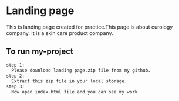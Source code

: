 
# Landing page 

This is landing page created for practice.This page is about curology company. It is a skin care product company.
  


## To run my-project 




```bash
step 1:
  Please download landing page.zip file from my github.
step 2:
  Extract this zip file in your local storage.
step 3:
  Now open index.html file and you can see my work.  
  
```
    